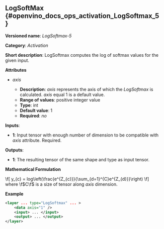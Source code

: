 ## LogSoftMax <a name="LogSoftmax"></a> {#openvino_docs_ops_activation_LogSoftmax_5}

**Versioned name**: *LogSoftmax-5*

**Category**: *Activation*

**Short description**: LogSoftmax computes the log of softmax values for the given input.

**Attributes**

* *axis*

  * **Description**: *axis* represents the axis of which the *LogSoftmax* is calculated. *axis* equal 1 is a default value.
  * **Range of values**: positive integer value
  * **Type**: int
  * **Default value**: 1
  * **Required**: *no*

**Inputs**:

*   **1**: Input tensor with enough number of dimension to be compatible with *axis* attribute. Required.

**Outputs**:

*   **1**: The resulting tensor of the same shape and type as input tensor.

**Mathematical Formulation**

\f[
y_{c} = log\left(\frac{e^{Z_{c}}}{\sum_{d=1}^{C}e^{Z_{d}}}\right)
\f]
where \f$C\f$ is a size of tensor along *axis* dimension.

**Example**

```xml
<layer ... type="LogSoftmax" ... >
    <data axis="1" />
    <input> ... </input>
    <output> ... </output>
</layer>
```
